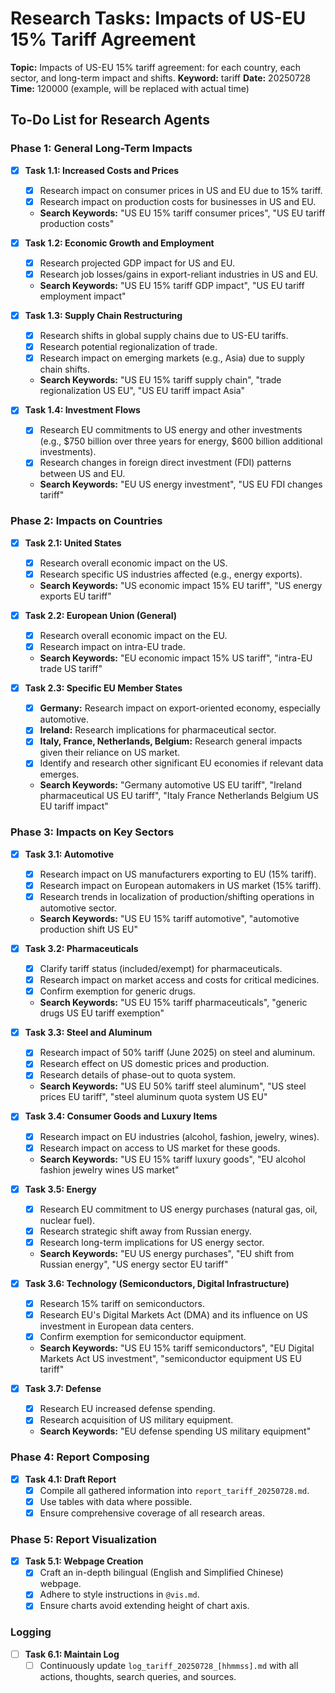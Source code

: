 # Research Tasks: Impacts of US-EU 15% Tariff Agreement

**Topic:** Impacts of US-EU 15% tariff agreement: for each country, each sector, and long-term impact and shifts.
**Keyword:** tariff
**Date:** 20250728
**Time:** 120000 (example, will be replaced with actual time)

## To-Do List for Research Agents

### Phase 1: General Long-Term Impacts

- [x] **Task 1.1: Increased Costs and Prices**
    - [x] Research impact on consumer prices in US and EU due to 15% tariff.
    - [x] Research impact on production costs for businesses in US and EU.
    - **Search Keywords:** "US EU 15% tariff consumer prices", "US EU tariff production costs"

- [x] **Task 1.2: Economic Growth and Employment**
    - [x] Research projected GDP impact for US and EU.
    - [x] Research job losses/gains in export-reliant industries in US and EU.
    - **Search Keywords:** "US EU 15% tariff GDP impact", "US EU tariff employment impact"

- [x] **Task 1.3: Supply Chain Restructuring**
    - [x] Research shifts in global supply chains due to US-EU tariffs.
    - [x] Research potential regionalization of trade.
    - [x] Research impact on emerging markets (e.g., Asia) due to supply chain shifts.
    - **Search Keywords:** "US EU 15% tariff supply chain", "trade regionalization US EU", "US EU tariff impact Asia"

- [x] **Task 1.4: Investment Flows**
    - [x] Research EU commitments to US energy and other investments (e.g., $750 billion over three years for energy, $600 billion additional investments).
    - [x] Research changes in foreign direct investment (FDI) patterns between US and EU.
    - **Search Keywords:** "EU US energy investment", "US EU FDI changes tariff"

### Phase 2: Impacts on Countries

- [x] **Task 2.1: United States**
    - [x] Research overall economic impact on the US.
    - [x] Research specific US industries affected (e.g., energy exports).
    - **Search Keywords:** "US economic impact 15% EU tariff", "US energy exports EU tariff"

- [x] **Task 2.2: European Union (General)**
    - [x] Research overall economic impact on the EU.
    - [x] Research impact on intra-EU trade.
    - **Search Keywords:** "EU economic impact 15% US tariff", "intra-EU trade US tariff"

- [x] **Task 2.3: Specific EU Member States**
    - [x] **Germany:** Research impact on export-oriented economy, especially automotive.
    - [x] **Ireland:** Research implications for pharmaceutical sector.
    - [x] **Italy, France, Netherlands, Belgium:** Research general impacts given their reliance on US market.
    - [x] Identify and research other significant EU economies if relevant data emerges.
    - **Search Keywords:** "Germany automotive US EU tariff", "Ireland pharmaceutical US EU tariff", "Italy France Netherlands Belgium US EU tariff impact"

### Phase 3: Impacts on Key Sectors

- [x] **Task 3.1: Automotive**
    - [x] Research impact on US manufacturers exporting to EU (15% tariff).
    - [x] Research impact on European automakers in US market (15% tariff).
    - [x] Research trends in localization of production/shifting operations in automotive sector.
    - **Search Keywords:** "US EU 15% tariff automotive", "automotive production shift US EU"

- [x] **Task 3.2: Pharmaceuticals**
    - [x] Clarify tariff status (included/exempt) for pharmaceuticals.
    - [x] Research impact on market access and costs for critical medicines.
    - [x] Confirm exemption for generic drugs.
    - **Search Keywords:** "US EU 15% tariff pharmaceuticals", "generic drugs US EU tariff exemption"

- [x] **Task 3.3: Steel and Aluminum**
    - [x] Research impact of 50% tariff (June 2025) on steel and aluminum.
    - [x] Research effect on US domestic prices and production.
    - [x] Research details of phase-out to quota system.
    - **Search Keywords:** "US EU 50% tariff steel aluminum", "US steel prices EU tariff", "steel aluminum quota system US EU"

- [x] **Task 3.4: Consumer Goods and Luxury Items**
    - [x] Research impact on EU industries (alcohol, fashion, jewelry, wines).
    - [x] Research impact on access to US market for these goods.
    - **Search Keywords:** "US EU 15% tariff luxury goods", "EU alcohol fashion jewelry wines US market"

- [x] **Task 3.5: Energy**
    - [x] Research EU commitment to US energy purchases (natural gas, oil, nuclear fuel).
    - [x] Research strategic shift away from Russian energy.
    - [x] Research long-term implications for US energy sector.
    - **Search Keywords:** "EU US energy purchases", "EU shift from Russian energy", "US energy sector EU tariff"

- [x] **Task 3.6: Technology (Semiconductors, Digital Infrastructure)**
    - [x] Research 15% tariff on semiconductors.
    - [x] Research EU's Digital Markets Act (DMA) and its influence on US investment in European data centers.
    - [x] Confirm exemption for semiconductor equipment.
    - **Search Keywords:** "US EU 15% tariff semiconductors", "EU Digital Markets Act US investment", "semiconductor equipment US EU tariff"

- [x] **Task 3.7: Defense**
    - [x] Research EU increased defense spending.
    - [x] Research acquisition of US military equipment.
    - **Search Keywords:** "EU defense spending US military equipment"

### Phase 4: Report Composing

- [x] **Task 4.1: Draft Report**
    - [x] Compile all gathered information into `report_tariff_20250728.md`.
    - [x] Use tables with data where possible.
    - [x] Ensure comprehensive coverage of all research areas.

### Phase 5: Report Visualization

- [x] **Task 5.1: Webpage Creation**
    - [x] Craft an in-depth bilingual (English and Simplified Chinese) webpage.
    - [x] Adhere to style instructions in `@vis.md`.
    - [x] Ensure charts avoid extending height of chart axis.

### Logging

- [ ] **Task 6.1: Maintain Log**
    - [ ] Continuously update `log_tariff_20250728_[hhmmss].md` with all actions, thoughts, search queries, and sources.
